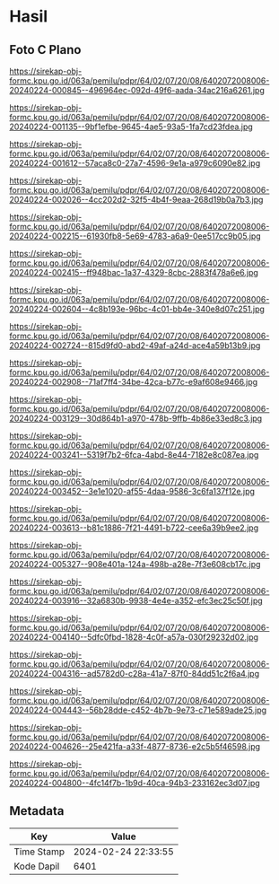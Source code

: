 # Hasil

## Foto C Plano

https://sirekap-obj-formc.kpu.go.id/063a/pemilu/pdpr/64/02/07/20/08/6402072008006-20240224-000845--496964ec-092d-49f6-aada-34ac216a6261.jpg

https://sirekap-obj-formc.kpu.go.id/063a/pemilu/pdpr/64/02/07/20/08/6402072008006-20240224-001135--9bf1efbe-9645-4ae5-93a5-1fa7cd23fdea.jpg

https://sirekap-obj-formc.kpu.go.id/063a/pemilu/pdpr/64/02/07/20/08/6402072008006-20240224-001612--57aca8c0-27a7-4596-9e1a-a979c6090e82.jpg

https://sirekap-obj-formc.kpu.go.id/063a/pemilu/pdpr/64/02/07/20/08/6402072008006-20240224-002026--4cc202d2-32f5-4b4f-9eaa-268d19b0a7b3.jpg

https://sirekap-obj-formc.kpu.go.id/063a/pemilu/pdpr/64/02/07/20/08/6402072008006-20240224-002215--61930fb8-5e69-4783-a6a9-0ee517cc9b05.jpg

https://sirekap-obj-formc.kpu.go.id/063a/pemilu/pdpr/64/02/07/20/08/6402072008006-20240224-002415--ff948bac-1a37-4329-8cbc-2883f478a6e6.jpg

https://sirekap-obj-formc.kpu.go.id/063a/pemilu/pdpr/64/02/07/20/08/6402072008006-20240224-002604--4c8b193e-96bc-4c01-bb4e-340e8d07c251.jpg

https://sirekap-obj-formc.kpu.go.id/063a/pemilu/pdpr/64/02/07/20/08/6402072008006-20240224-002724--815d9fd0-abd2-49af-a24d-ace4a59b13b9.jpg

https://sirekap-obj-formc.kpu.go.id/063a/pemilu/pdpr/64/02/07/20/08/6402072008006-20240224-002908--71af7ff4-34be-42ca-b77c-e9af608e9466.jpg

https://sirekap-obj-formc.kpu.go.id/063a/pemilu/pdpr/64/02/07/20/08/6402072008006-20240224-003129--30d864b1-a970-478b-9ffb-4b86e33ed8c3.jpg

https://sirekap-obj-formc.kpu.go.id/063a/pemilu/pdpr/64/02/07/20/08/6402072008006-20240224-003241--5319f7b2-6fca-4abd-8e44-7182e8c087ea.jpg

https://sirekap-obj-formc.kpu.go.id/063a/pemilu/pdpr/64/02/07/20/08/6402072008006-20240224-003452--3e1e1020-af55-4daa-9586-3c6fa137f12e.jpg

https://sirekap-obj-formc.kpu.go.id/063a/pemilu/pdpr/64/02/07/20/08/6402072008006-20240224-003613--b81c1886-7f21-4491-b722-cee6a39b9ee2.jpg

https://sirekap-obj-formc.kpu.go.id/063a/pemilu/pdpr/64/02/07/20/08/6402072008006-20240224-005327--908e401a-124a-498b-a28e-7f3e608cb17c.jpg

https://sirekap-obj-formc.kpu.go.id/063a/pemilu/pdpr/64/02/07/20/08/6402072008006-20240224-003916--32a6830b-9938-4e4e-a352-efc3ec25c50f.jpg

https://sirekap-obj-formc.kpu.go.id/063a/pemilu/pdpr/64/02/07/20/08/6402072008006-20240224-004140--5dfc0fbd-1828-4c0f-a57a-030f29232d02.jpg

https://sirekap-obj-formc.kpu.go.id/063a/pemilu/pdpr/64/02/07/20/08/6402072008006-20240224-004316--ad5782d0-c28a-41a7-87f0-84dd51c2f6a4.jpg

https://sirekap-obj-formc.kpu.go.id/063a/pemilu/pdpr/64/02/07/20/08/6402072008006-20240224-004443--56b28dde-c452-4b7b-9e73-c71e589ade25.jpg

https://sirekap-obj-formc.kpu.go.id/063a/pemilu/pdpr/64/02/07/20/08/6402072008006-20240224-004626--25e421fa-a33f-4877-8736-e2c5b5f46598.jpg

https://sirekap-obj-formc.kpu.go.id/063a/pemilu/pdpr/64/02/07/20/08/6402072008006-20240224-004800--4fc14f7b-1b9d-40ca-94b3-233162ec3d07.jpg


## Metadata

| Key        | Value               |
| ---------- | ------------------- |
| Time Stamp | 2024-02-24 22:33:55 |
| Kode Dapil | 6401                |



